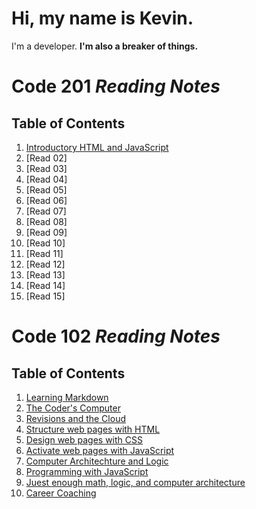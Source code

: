 # Hi, my name is Kevin.
I'm a developer.
**I'm also a breaker of things.**

# **Code 201 _Reading Notes_**

## Table of Contents

1. [Introductory HTML and JavaScript](https://github.com/kevinhenry/reading-notes/blob/main/class-01.md)
2. [Read 02]
3. [Read 03]
4. [Read 04]
5. [Read 05]
6. [Read 06]
7. [Read 07]
8. [Read 08]
9. [Read 09]
10. [Read 10]
11. [Read 11]
12. [Read 12]
13. [Read 13]
14. [Read 14]
15. [Read 15]



# **Code 102 _Reading Notes_**

## Table of Contents
1. [Learning Markdown](https://github.com/kevinhenry/reading-notes/blob/main/day1.md)
2. [The Coder's Computer](https://github.com/kevinhenry/reading-notes/blob/main/day2.md)
3. [Revisions and the Cloud](https://github.com/kevinhenry/reading-notes/blob/main/day3.md)
4. [Structure web pages with HTML](https://github.com/kevinhenry/reading-notes/blob/main/day4.md)
5. [Design web pages with CSS](https://github.com/kevinhenry/reading-notes/blob/main/day5.md)
6. [Activate web pages with JavaScript](https://github.com/kevinhenry/reading-notes/blob/main/day6a.md)
6. [Computer Architechture and Logic](https://github.com/kevinhenry/reading-notes/blob/main/day6b.md)
7. [Programming with JavaScript](https://github.com/kevinhenry/reading-notes/blob/main/day7.md)
8. [Juest enough math, logic, and computer architecture](https://github.com/kevinhenry/reading-notes/blob/main/day8.md)
9. [Career Coaching](https://github.com/kevinhenry/reading-notes/blob/main/day9.md)
